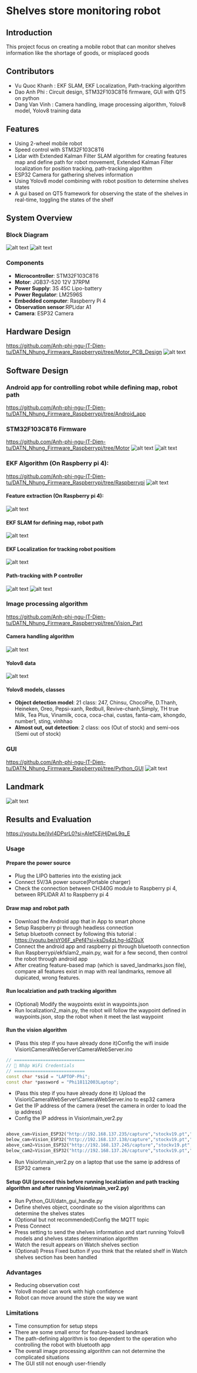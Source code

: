 #  Shelves store monitoring robot

## Introduction
This project focus on creating a mobile robot that can monitor shelves information like the shortage of goods, or misplaced goods 

## Contributors
- Vu Quoc Khanh : EKF SLAM, EKF Localization, Path-tracking algorithm
- Dao Anh Phi : Circuit design, STM32F103C8T6 firmware, GUI with QT5 on python
- Dang Van Vinh : Camera handling, image processing algorithm, Yolov8 model, Yolov8 training data
  
## Features
- Using 2-wheel mobile robot
- Speed control with STM32F103C8T6
- Lidar with Extended Kalman Filter SLAM algorithm for creating features map and define path for robot movement, Extended Kalman Filter localization for position tracking, path-tracking algorithm
- ESP32 Camera for gathering shelves information
- Using Yolov8 model combining with robot position to determine shelves states 
- A gui based on QT5 framework for observing the state of the shelves in real-time, toggling the states of the shelf 

## System Overview
### Block Diagram
![alt text](image.png)
![alt text](image-1.png)

### Components
- **Microcontroller**: STM32F103C8T6
- **Motor**: JGB37-520 12V 37RPM
- **Power Supply**: 3S 45C Lipo-battery
- **Power Regulator**: LM2596S
- **Embedded computer**: Raspberry Pi 4
- **Observation sensor**:RPLidar A1
- **Camera**: ESP32 Camera

## Hardware Design
https://github.com/Anh-phi-ngu-IT-Dien-tu/DATN_Nhung_Firmware_Raspberrypi/tree/Motor_PCB_Design
![alt text](image-2.png)

## Software Design
### Android app for controlling robot while defining map, robot path
https://github.com/Anh-phi-ngu-IT-Dien-tu/DATN_Nhung_Firmware_Raspberrypi/tree/Android_app
### STM32F103C8T6 Firmware
https://github.com/Anh-phi-ngu-IT-Dien-tu/DATN_Nhung_Firmware_Raspberrypi/tree/Motor
![alt text](image-10.png)
![alt text](image-3.png)
### EKF Algorithm (On Raspberry pi 4):
https://github.com/Anh-phi-ngu-IT-Dien-tu/DATN_Nhung_Firmware_Raspberrypi/tree/Raspberrypi
![alt text](image-4.png)
#### Feature extraction (On Raspberry pi 4):
![alt text](image-5.png)
#### EKF SLAM for defining map, robot path
![alt text](image-6.png)
#### EKF Localization for tracking robot positiom
![alt text](image-7.png)
#### Path-tracking with P controller
![alt text](image-8.png)
![alt text](image-9.png)
### Image processing algorithm
https://github.com/Anh-phi-ngu-IT-Dien-tu/DATN_Nhung_Firmware_Raspberrypi/tree/Vision_Part
#### Camera handling algorithm
![alt text](image-11.png)
#### Yolov8 data 
![alt text](image-12.png)
#### Yolov8 models, classes
- **Object detection model**: 21 class: 247, Chinsu, ChocoPie, D.Thanh, Heineken, Oreo, Pepsi-xanh, Redbull, Revive-chanh,Simply, TH true Milk, Tea Plus, Vinamilk, coca, coca-chai, custas, fanta-cam, khongdo, number1, sting, vinhhao
- **Almost out, out detection**: 2 class: oos (Out of stock) and semi-oos (Semi out of stock)
### GUI
https://github.com/Anh-phi-ngu-IT-Dien-tu/DATN_Nhung_Firmware_Raspberrypi/tree/Python_GUI 
![alt text](image-13.png)

## Landmark
![alt text](image-14.png)

## Results and Evaluation
https://youtu.be/jIvI4DPsrL0?si=AIefCEjHjDwL9q_E

### Usage
#### Prepare the power source
- Plug the LIPO batteries into the existing jack
- Connect 5V/3A power source(Portable charger)
- Check the connection between CH340G module to Raspberry pi 4, between RPLIDAR A1 to Raspberry pi 4
#### Draw map and robot path
- Download the Android app that in App to smart phone
- Setup Raspberry pi through headless connection
- Setup bluetooth connect by following this tutorial : https://youtu.be/sY06F_sPef4?si=ksDs4zLhg-ldZGuX
- Connect the android app and raspberry pi through bluetooth connection
- Run Raspberrypi/ekfslam2_main.py, wait for a few second, then control the robot through android app
- After creating feature-based map (which is saved_landmarks.json file), compare all features exist in map with real landmarks, remove all dupicated, wrong features.
#### Run localziation and path tracking algorithm
- (Optional) Modify the waypoints exist in waypoints.json
- Run localization2_main.py, the robot will follow the waypoint defined in waypoints.json, stop the robot when it meet the last waypoint
#### Run the vision algorithm
- (Pass this step if you have already done it)Config the wifi inside Vision\CameraWebServer\CameraWebServer.ino
```cpp
// ===========================
// 🔹 Nhập WiFi Credentials
// ===========================
const char *ssid = "LAPTOP-Phi";
const char *password = "Phi18112003Laptop";

```
- (Pass this step if you have already done it) Upload the Vision\CameraWebServer\CameraWebServer.ino to esp32 camera
- Get the IP address of the camera (reset the camera in order to load the ip address)
- Config the IP address in Vision\main_ver2.py
```python

above_cam=Vision_ESP32("http://192.168.137.235/capture","stockv19.pt","oosv12.pt",0.75,0.6,"Shelf1,2_2 detection","Shelf1,2_2 out_of_stock")
below_cam=Vision_ESP32("http://192.168.137.138/capture","stockv19.pt","oosv12.pt",0.75,0.6,"Shelf1,2_1 detection","Shelf1,2_1 out_of_stock")
above_cam2=Vision_ESP32("http://192.168.137.245/capture","stockv19.pt","oosv12.pt",0.75,0.6,"Shelf3,4_2 detection","Shelf3,4_2 out_of_stock")
below_cam2=Vision_ESP32("http://192.168.137.26/capture","stockv19.pt","oosv12.pt",0.75,0.6,"Shelf3,4_1 detection","Shelf3,4_1 out_of_stock")

```
- Run Vision\main_ver2.py on a laptop that use the same ip address of ESP32 camera
#### Setup GUI (proceed this before running localziation and path tracking algorithm and after running Vision\main_ver2.py)
- Run Python_GUI/datn_gui_handle.py 
- Define shelves object, coordinate so the vision algorithms can determine the shelves states
- (Optional but not recommended)Config the MQTT topic 
- Press Connect
- Press setting to send the shelves information and start running Yolov8 models and shelves states determination algorithm
- Watch the result appears on Watch shelves section
- (Optional) Press Fixed button if you think that the related shelf in Watch shelves section has been handled

### Advantages
- Reducing observation cost
- Yolov8 model can work with high confidence
- Robot can move around the store the way we want

### Limitations
- Time consumption for setup steps
- There are some small error for feature-based landmark 
- The path-defining algorithm is too dependent to the operation who controlling the robot with bluetooth app
- The overall image processing algorithm can not determine the complicated situations
- The GUI still not enough user-friendly

